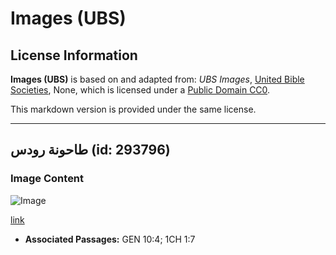 # Images (UBS)

## License Information

**Images (UBS)** is based on and adapted from: _UBS Images_, [United Bible Societies](https://unitedbiblesocieties.org/), None, which is licensed under a [Public Domain CC0](https://creativecommons.org/public-domain/cc0/).

This markdown version is provided under the same license.



--------------------------------

## طاحونة رودس (id: 293796)

### Image Content

![Image](https://cdn.aquifer.bible/aquifer-content/resources/Media/WEB-0759_rhodes_windmill.jpg)

[link](https://cdn.aquifer.bible/aquifer-content/resources/Media/WEB-0759_rhodes_windmill.jpg)

* **Associated Passages:** GEN 10:4; 1CH 1:7

